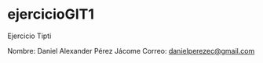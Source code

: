 # ejercicioGIT1
Ejercicio Tipti

Nombre: Daniel Alexander Pérez Jácome
Correo: danielperezec@gmail.com
